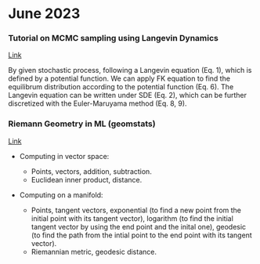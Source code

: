 # June 2023

### Tutorial on MCMC sampling using Langevin Dynamics
[Link](https://abdulfatir.com/blog/2020/Langevin-Monte-Carlo/)

By given stochastic process, following a Langevin equation (Eq. 1),  which is defined by a potential function. We can apply FK equation to find the equilibrum distribution according to the potential function (Eq. 6). The Langevin equation can be written under SDE (Eq. 2), which can be further discretized with the Euler-Maruyama method (Eq. 8, 9).

### Riemann Geometry in ML (geomstats)
[Link](https://github.com/geomstats/geomstats)

- Computing in vector space:
    - Points, vectors, addition, subtraction.
    - Euclidean inner product, distance.

- Computing on a manifold:
    - Points, tangent vectors, exponential (to find a new point from the initial point with its tangent vector), logarithm (to find the initial tangent vector by using the end point and the inital one), geodesic (to find the path from the intial point to the end point with its tangent vector).
    - Riemannian metric, geodesic distance.